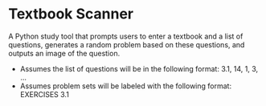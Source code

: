 # Textbook Scanner

A Python study tool that prompts users to enter a textbook and a list of questions, generates a random problem based on these questions, and outputs an image of the question.
* Assumes the list of questions will be in the following format: 3.1, 14, 1, 3, ...
* Assumes problem sets will be labeled with the following format: EXERCISES 3.1

